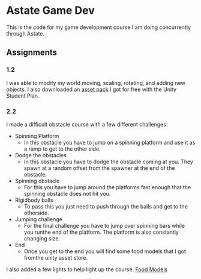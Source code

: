 # Astate Game Dev 

This is the code for my game development course I am doing concurrently through Astate.

## Assignments

### 1.2

I was able to modify my world moving, scaling, rotating, and adding new objects.
I also downloaded an [asset pack](https://assetstore.unity.com/packages/3d/environments/urban/snaps-prototype-school-154693) I got for free with the Unity Student Plan.

### 2.2

I made a difficult obstacle course with a few different challenges:

* Spinning Platform
  * In this obstacle you have to jump on a spinning platform and use it as a ramp to get to the other side.
* Dodge the obstacles
  * In this obstacle you have to dodge the obstacle coming at you. They spawn at a random offset from the spawner at the end of the obstacle.
* Spinning obstacle
  * For this you have to jump around the platforms fast enough that the spinning obstacle does not hit you.
* Rigidbody balls
  * To pass this you just need to push through the balls and get to the otherside.
* Jumping challenge
  * For the final challenge you have to jump over spinning bars while you runthe end of the platform. The platform is also constantly changing size.
* End
  * Once you get to the end you will find some food models that I got fromthe unity asset store.

I also added a few lights to help light up the course.
[Food Models](https://assetstore.unity.com/packages/3d/props/food/rpg-food-drinks-pack-121067)
